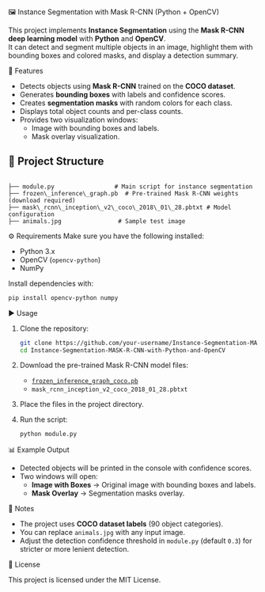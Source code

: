 🖼️ Instance Segmentation with Mask R-CNN (Python + OpenCV)

This project implements **Instance Segmentation** using the **Mask R-CNN deep learning model** with **Python** and **OpenCV**.  
It can detect and segment multiple objects in an image, highlight them with bounding boxes and colored masks, and display a detection summary.

🚀 Features
- Detects objects using **Mask R-CNN** trained on the **COCO dataset**.
- Generates **bounding boxes** with labels and confidence scores.
- Creates **segmentation masks** with random colors for each class.
- Displays total object counts and per-class counts.
- Provides two visualization windows:
  - Image with bounding boxes and labels.
  - Mask overlay visualization.


## 📂 Project Structure
```

├── module.py                 # Main script for instance segmentation
├── frozen\_inference\_graph.pb  # Pre-trained Mask R-CNN weights (download required)
├── mask\_rcnn\_inception\_v2\_coco\_2018\_01\_28.pbtxt # Model configuration
├── animals.jpg                # Sample test image

````

⚙️ Requirements
Make sure you have the following installed:

- Python 3.x
- OpenCV (`opencv-python`)
- NumPy

Install dependencies with:
```bash
pip install opencv-python numpy
````

▶️ Usage
1. Clone the repository:

   ```bash
   git clone https://github.com/your-username/Instance-Segmentation-MASK-R-CNN-with-Python-and-OpenCV.git
   cd Instance-Segmentation-MASK-R-CNN-with-Python-and-OpenCV
   ```

2. Download the pre-trained Mask R-CNN model files:
   * [`frozen_inference_graph_coco.pb`](http://download.tensorflow.org/models/object_detection/mask_rcnn_inception_v2_coco_2018_01_28.tar.gz)
   * `mask_rcnn_inception_v2_coco_2018_01_28.pbtxt`

3. Place the files in the project directory.

4. Run the script:

   ```bash
   python module.py
   ```
   
📊 Example Output
* Detected objects will be printed in the console with confidence scores.
* Two windows will open:
  * **Image with Boxes** → Original image with bounding boxes and labels.
  * **Mask Overlay** → Segmentation masks overlay.
    
📌 Notes
* The project uses **COCO dataset labels** (90 object categories).
* You can replace `animals.jpg` with any input image.
* Adjust the detection confidence threshold in `module.py` (default `0.3`) for stricter or more lenient detection.

📜 License

This project is licensed under the MIT License.

